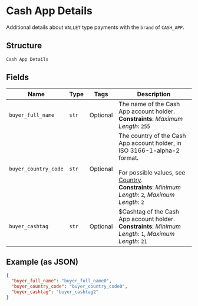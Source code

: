 
# Cash App Details

Additional details about `WALLET` type payments with the `brand` of `CASH_APP`.

## Structure

`Cash App Details`

## Fields

| Name | Type | Tags | Description |
|  --- | --- | --- | --- |
| `buyer_full_name` | `str` | Optional | The name of the Cash App account holder.<br>**Constraints**: *Maximum Length*: `255` |
| `buyer_country_code` | `str` | Optional | The country of the Cash App account holder, in ISO 3166-1-alpha-2 format.<br><br>For possible values, see [Country](entity:Country).<br>**Constraints**: *Minimum Length*: `2`, *Maximum Length*: `2` |
| `buyer_cashtag` | `str` | Optional | $Cashtag of the Cash App account holder.<br>**Constraints**: *Minimum Length*: `1`, *Maximum Length*: `21` |

## Example (as JSON)

```json
{
  "buyer_full_name": "buyer_full_name0",
  "buyer_country_code": "buyer_country_code0",
  "buyer_cashtag": "buyer_cashtag2"
}
```

